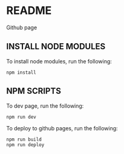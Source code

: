 # README
Github page

## INSTALL NODE MODULES
To install node modules, run the following:
```
npm install
```

## NPM SCRIPTS
To dev page, run the following:
```
npm run dev
```

To deploy to github pages, run the following:
```
npm run build
npm run deploy
```
